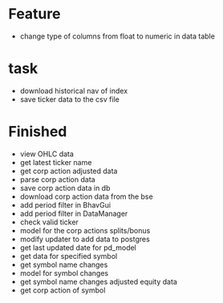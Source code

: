 # Feature

- change type of columns from float to numeric in data table

# task

- download historical nav of index
- save ticker data to the csv file

# Finished

- view OHLC data
- get latest ticker name
- get corp action adjusted data
- parse corp action data
- save corp action data in db
- download corp action data from the bse
- add period filter in BhavGui
- add period filter in DataManager
- check valid ticker
- model for the corp actions splits/bonus
- modify updater to add data to postgres
- get last updated date for pd_model
- get data for specified symbol
- get symbol name changes
- model for symbol changes
- get symbol name changes adjusted equity data
- get corp action of symbol
